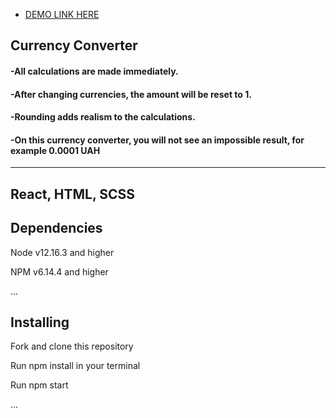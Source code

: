 - [DEMO LINK HERE](https://yulyavav.github.io/react_conventer/)


## Currency Converter


#### -All calculations are made immediately.

#### -After changing currencies, the amount will be reset to 1.

#### -Rounding adds realism to the calculations.

#### -On this currency converter, you will not see an impossible result, for example 0.0001 UAH

-----------------------------------

React, HTML, SCSS
-----------------------------------

Dependencies
-----------------------------------

Node v12.16.3 and higher

NPM v6.14.4 and higher

...

Installing
-----------------------------------

Fork and clone this repository

Run npm install in your terminal

Run npm start

...

